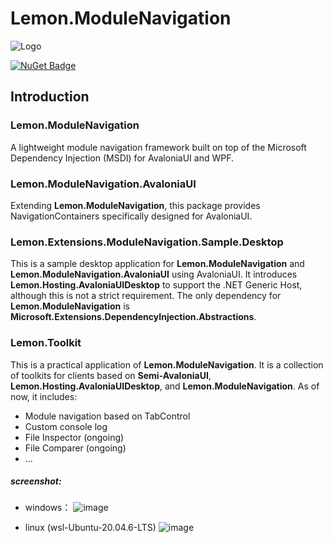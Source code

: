 # Lemon.ModuleNavigation

![Logo](https://github.com/NeverMorewd/Lemon.ModuleNavigation/blob/master/Lemon.ModuleNavigation.Sample/Assets/lemon.png) 

[![NuGet Badge](https://img.shields.io/badge/NuGet-v1.0.0-blue.svg)](https://www.nuget.org/packages/Lemon.ModuleNavigation/) 

## Introduction

### Lemon.ModuleNavigation
A lightweight module navigation framework built on top of the Microsoft Dependency Injection (MSDI) for AvaloniaUI and WPF.

### Lemon.ModuleNavigation.AvaloniaUI
Extending **Lemon.ModuleNavigation**, this package provides NavigationContainers specifically designed for AvaloniaUI.

### Lemon.Extensions.ModuleNavigation.Sample.Desktop
This is a sample desktop application for **Lemon.ModuleNavigation** and **Lemon.ModuleNavigation.AvaloniaUI** using AvaloniaUI. It introduces **Lemon.Hosting.AvaloniaUIDesktop** to support the .NET Generic Host, although this is not a strict requirement. The only dependency for **Lemon.ModuleNavigation** is **Microsoft.Extensions.DependencyInjection.Abstractions**.

### Lemon.Toolkit
This is a practical application of **Lemon.ModuleNavigation**. It is a collection of toolkits for clients based on **Semi-AvaloniaUI**, **Lemon.Hosting.AvaloniaUIDesktop**, and **Lemon.ModuleNavigation**. As of now, it includes:
- Module navigation based on TabControl
- Custom console log
- File Inspector (ongoing)
- File Comparer (ongoing)
- ...


##### screenshot:
- windows：
![image](https://github.com/user-attachments/assets/3c4c3b1c-2680-46ad-8829-f3dfd84421ae)

- linux (wsl-Ubuntu-20.04.6-LTS)
![image](https://github.com/user-attachments/assets/0a889614-3582-4575-a0b4-705931e560e2)

